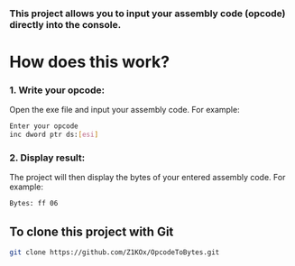 ### This project allows you to input your assembly code (opcode) directly into the console.

# How does this work?

### 1. Write your opcode:
Open the exe file and input your assembly code. For example:
```bash
Enter your opcode
inc dword ptr ds:[esi]
```

### 2. Display result:
The project will then display the bytes of your entered assembly code. For example:
```bash
Bytes: ff 06
```

## To clone this project with Git
```bash
git clone https://github.com/Z1KOx/OpcodeToBytes.git
```
